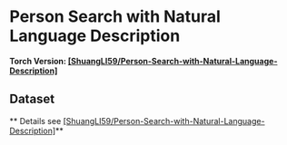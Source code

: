 # Person Search with Natural Language Description

**Torch Version: [[ShuangLI59/Person-Search-with-Natural-Language-Description]](https://github.com/ShuangLI59/Person-Search-with-Natural-Language-Description)**

## Dataset
** Details see [[ShuangLI59/Person-Search-with-Natural-Language-Description]](https://github.com/ShuangLI59/Person-Search-with-Natural-Language-Description)**
